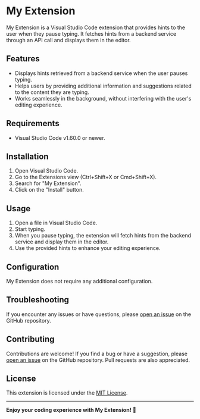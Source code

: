 # My Extension

My Extension is a Visual Studio Code extension that provides hints to the user when they pause typing. It fetches hints from a backend service through an API call and displays them in the editor.

## Features

- Displays hints retrieved from a backend service when the user pauses typing.
- Helps users by providing additional information and suggestions related to the content they are typing.
- Works seamlessly in the background, without interfering with the user's editing experience.

## Requirements

- Visual Studio Code v1.60.0 or newer.

## Installation

1. Open Visual Studio Code.
2. Go to the Extensions view (Ctrl+Shift+X or Cmd+Shift+X).
3. Search for "My Extension".
4. Click on the "Install" button.

## Usage

1. Open a file in Visual Studio Code.
2. Start typing.
3. When you pause typing, the extension will fetch hints from the backend service and display them in the editor.
4. Use the provided hints to enhance your editing experience.

## Configuration

My Extension does not require any additional configuration.

## Troubleshooting

If you encounter any issues or have questions, please [open an issue](https://github.com/sichaoye4/code-hint-ext/issues) on the GitHub repository.

## Contributing

Contributions are welcome! If you find a bug or have a suggestion, please [open an issue](https://github.com/sichaoye4/code-hint-ext/issues) on the GitHub repository. Pull requests are also appreciated.

## License

This extension is licensed under the [MIT License](LICENSE).

---

**Enjoy your coding experience with My Extension!** 🎉